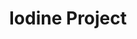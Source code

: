 ---
title: Iodine Project
layout: item.html
item: 'Колпаки для забора'
subcategory: 'Металлоконструкции для забора'
caption: 'Декоративные элементы для заборных столбов'
subcategory_link: '/metallokonstruktsii-dlya-zabora'
item_info:
    price: 'от 500 ₽ за шт.'
    time_production: '1 день'
    time_installment: 'от 2 часов'
content:
    - paragraph: 'Декоративные навершия для заборных перегородок. Позволяет украсить столбы забора, в то же время предохраняя их от воздействия влаги и ультрафиолета'
    - image: '/services/kolpak.jpg'
    - paragraph: 'Наше борудование позволяет изготовлять колпаки любых видов и конфигураций в кратчайшие сроки с учётом любых пожеланий и требований.'
---